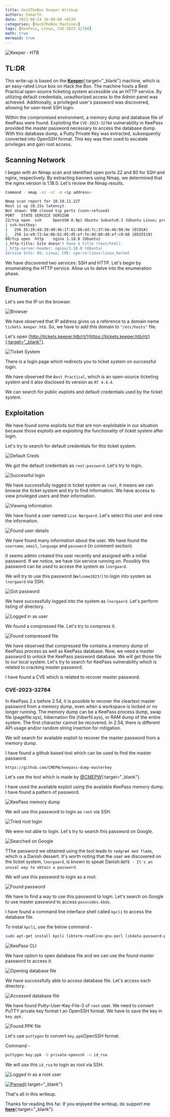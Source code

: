 ```yaml
---
title: HackTheBox Keeper Writeup
authors: Samarth
date: 2023-08-24 16:00:00 +0530
categories: [HackTheBox Machines]
tags: [KeePass, Linux, CVE-2023-32784]
math: true
mermaid: true
---
```


![Keeper - HTB](/assets/images/writeups/Keeper-HTB/banner.png)

## TL:DR

This write-up is based on the [__Keeper__](https://app.hackthebox.com/machines/Keeper){:target="_blank"} machine, which is an easy-rated Linux box on Hack the Box. The machine hosts a Best Practical open-source ticketing system accessible via an HTTP service. By utilizing default credentials, unauthorized access to the Admin panel was achieved. Additionally, a privileged user's password was discovered, allowing for user-level SSH login.

Within the compromised environment, a memory dump and database file of KeePass were found. Exploiting the `CVE-2023-32784` vulnerability in KeePass provided the master password necessary to access the database dump. With this database dump, a Putty Private Key was extracted, subsequently converted into OpenSSH format. This key was then used to escalate privileges and gain root access.

## Scanning Network

I began with an Nmap scan and identified open ports 22 and 80 for SSH and nginx, respectively. By extracting banners using Nmap, we determined that the nginx version is 1.18.0. Let's review the Nmap results.

```bash
Command - nmap -sV -sC -A <ip address>

Nmap scan report for 10.10.11.227
Host is up (0.15s latency).
Not shown: 998 closed tcp ports (conn-refused)
PORT   STATE SERVICE VERSION
22/tcp open  ssh     OpenSSH 8.9p1 Ubuntu 3ubuntu0.3 (Ubuntu Linux; protocol 2.0)
| ssh-hostkey: 
|   256 35:39:d4:39:40:4b:1f:61:86:dd:7c:37:bb:4b:98:9e (ECDSA)
|_  256 1a:e9:72:be:8b:b1:05:d5:ef:fe:dd:80:d8:ef:c0:66 (ED25519)
80/tcp open  http    nginx 1.18.0 (Ubuntu)
|_http-title: Site doesn't have a title (text/html).
|_http-server-header: nginx/1.18.0 (Ubuntu)
Service Info: OS: Linux; CPE: cpe:/o:linux:linux_kernel
```

We have discovered two services: SSH and HTTP. Let's begin by enumerating the HTTP service. Allow us to delve into the enumeration phase.

## Enumeration

Let's see the IP on the browser.

![Browser](/assets/images/writeups/Keeper-HTB/1.png)

We have observed that IP address gives us a reference to a domain name `tickets.keeper.htb`. So, we have to add this domain to `"/etc/hosts"` file.

Let's open [http://tickets.keeper.htb/rt/](https://tickets.keeper.htb/rt/){:target="_blank"}.

![Ticket System](/assets/images/writeups/Keeper-HTB/2.png)

There is a login page which redirects you to ticket system on successful login.

We have observed the `Best Practical`, which is an open-source ticketing system and it also disclosed its version as `RT 4.4.4`.

We can search for public exploits and default credentials used by the ticket system.

## Exploitation

We have found some exploits but that are non-exploitable in our situation because those exploits are exploiting the functionality of ticket system after login. 

Let's try to search for default credentials for this ticket system.

![Default Creds](/assets/images/writeups/Keeper-HTB/3.png)

We got the default credentials as `root:password`. Let's try to login.

![Successful login](/assets/images/writeups/Keeper-HTB/4.png)

We have successfully logged in ticket system as `root`, it means we can browse the ticket system and try to find information. We have access to view privileged users and their information.

![Viewing information](/assets/images/writeups/Keeper-HTB/5.png)

We have found a user named `Lise Nørgaard`. Let's select this user and view the information.

![Found user details](/assets/images/writeups/Keeper-HTB/6.png)

We have found many information about the user. We have found the `username`, `email`, `language` and `password` (in comment section).

It seems admin created this user recently and assigned with a initial password. If we notice, we have `SSH` service running on. Possibly this password can be used to access the system as `lnorgaard`. 

We will try to use this password (`Welcome2023!`) to login into system as `lnorgaard` via SSH.

![Got password](/assets/images/writeups/Keeper-HTB/7.png)

We have successfully logged into the system as `lnorgaard`. Let's perform listing of directory.

![Logged in as user](/assets/images/writeups/Keeper-HTB/8.png)

We found a compressed file. Let's try to compress it.

![Found compressed file](/assets/images/writeups/Keeper-HTB/9.png)

We have observed that compressed file contains a memory dump of KeePass process as well as KeePass database. Now, we need a master password to unlock the KeePass password database. We will get those file to our local system. Let's try to search for KeePass vulnerability which is related to cracking master password.

I have found a CVE which is related to recover master password.

### CVE-2023-32784

In KeePass 2.x before 2.54, it is possible to recover the cleartext master password from a memory dump, even when a workspace is locked or no longer running. The memory dump can be a KeePass process dump, swap file (pagefile.sys), hibernation file (hiberfil.sys), or RAM dump of the entire system. The first character cannot be recovered. In 2.54, there is different API usage and/or random string insertion for mitigation.

We will search for available exploit to recover the master password from a memory dump.

I have found a github based tool which can be used to find the master password. 

```plaintext
https://github.com/CMEPW/keepass-dump-masterkey
```

Let's use the tool which is made by [@CMEPW](https://github.com/CMEPW){:target="_blank"}.

I have used the available exploit using the available KeePass memory dump. I have found a pattern of password.

![KeePass memory dump](/assets/images/writeups/Keeper-HTB/10.png)

We will use this password to login as `root` via SSH.

![Tried root login](/assets/images/writeups/Keeper-HTB/11.png)

We were not able to login. Let's try to search this password on Google.

![Searched on Google](/assets/images/writeups/Keeper-HTB/12.png)

TThe password we obtained using the tool leads to `rødgrød med fløde`, which is a Danish dessert. It's worth noting that the user we discovered on the ticket system, `lnorgaard`, is known to speak Danish.`NOTE - It's an unusal way to obtain a password`.

We will use this password to login as a root.

![Found password](/assets/images/writeups/Keeper-HTB/13.png)

We have to find a way to use this password to login. Let's search on Google to use master password to access `passcodes.kbdx`.

I have found a command line interface shell called `kpcli` to access the database file.

To instal `kpcli`, use the below command -

```bash
sudo apt-get install kpcli libterm-readline-gnu-perl libdata-password-perl
```

![KeePass CLI](/assets/images/writeups/Keeper-HTB/14.png)

We have option to open database file and we can use the found master password to access it.

![Opening database file](/assets/images/writeups/Keeper-HTB/15.png)

We have successfully able to access database file. Let's access each directory.

![Accessed database file](/assets/images/writeups/Keeper-HTB/16.png)

We have found Putty-User-Key-File-3 of `root` user. We need to convert PuTTY private key format t an OpenSSH format. We have to save the key in `key.ppk`.

![Found PPK file](/assets/images/writeups/Keeper-HTB/17.png)

Let's use `puttygen` to convert `key.ppk`OpenSSH format.

Command - 
```bash
puttygen key.ppk -O private-openssh -o id_rsa
```
We will use this `id_rsa` to login as root via SSH.

![Logged in as a root user](/assets/images/writeups/Keeper-HTB/18.png)

[![Pwned](/assets/images/writeups/Keeper-HTB/pwned.png)](https://www.hackthebox.com/achievement/machine/337503/556){:target="_blank"}

That's all in this writeup.

Thanks for reading this far. If you enjoyed the writeup, do support me [__here__](https://www.buymeacoffee.com/h4xplo1t){:target="_blank"}.